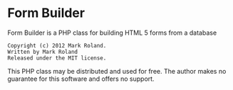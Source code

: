 # Form Builder

Form Builder is a PHP class for building HTML 5 forms from a database

    Copyright (c) 2012 Mark Roland.
    Written by Mark Roland
    Released under the MIT license.

This PHP class may be distributed and used for free. The author makes
no guarantee for this software and offers no support.
